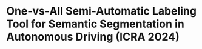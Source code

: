# One-vs-All Semi-Automatic Labeling Tool for Semantic Segmentation in Autonomous Driving (ICRA 2024)


